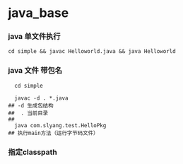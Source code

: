 # java_base

###  java 单文件执行 
```shell script
cd simple && javac Helloworld.java && java Helloworld 
```   

###  java 文件 带包名

```shell script
  cd simple
              
  javac -d . *.java  
## -d 生成包结构
##  . 当前目录
##
  java com.slyang.test.HelloPkg
## 执行main方法（运行字节码文件）
```

###  指定classpath



